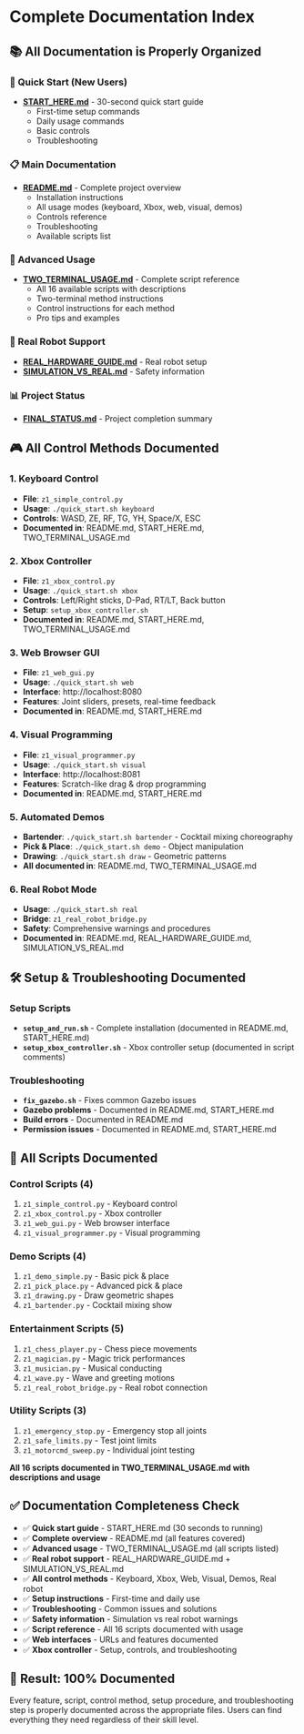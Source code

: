 # Complete Documentation Index

## 📚 **All Documentation is Properly Organized**

### **🚀 Quick Start (New Users)**
- **[START_HERE.md](START_HERE.md)** - 30-second quick start guide
  - First-time setup commands
  - Daily usage commands
  - Basic controls
  - Troubleshooting

### **📋 Main Documentation**
- **[README.md](README.md)** - Complete project overview
  - Installation instructions
  - All usage modes (keyboard, Xbox, web, visual, demos)
  - Controls reference
  - Troubleshooting
  - Available scripts list

### **🎯 Advanced Usage**
- **[TWO_TERMINAL_USAGE.md](TWO_TERMINAL_USAGE.md)** - Complete script reference
  - All 16 available scripts with descriptions
  - Two-terminal method instructions
  - Control instructions for each method
  - Pro tips and examples

### **🤖 Real Robot Support**
- **[REAL_HARDWARE_GUIDE.md](REAL_HARDWARE_GUIDE.md)** - Real robot setup
- **[SIMULATION_VS_REAL.md](SIMULATION_VS_REAL.md)** - Safety information

### **📊 Project Status**
- **[FINAL_STATUS.md](FINAL_STATUS.md)** - Project completion summary

## 🎮 **All Control Methods Documented**

### **1. Keyboard Control**
- **File**: `z1_simple_control.py`
- **Usage**: `./quick_start.sh keyboard`
- **Controls**: WASD, ZE, RF, TG, YH, Space/X, ESC
- **Documented in**: README.md, START_HERE.md, TWO_TERMINAL_USAGE.md

### **2. Xbox Controller**
- **File**: `z1_xbox_control.py`
- **Usage**: `./quick_start.sh xbox`
- **Controls**: Left/Right sticks, D-Pad, RT/LT, Back button
- **Setup**: `setup_xbox_controller.sh`
- **Documented in**: README.md, START_HERE.md, TWO_TERMINAL_USAGE.md

### **3. Web Browser GUI**
- **File**: `z1_web_gui.py`
- **Usage**: `./quick_start.sh web`
- **Interface**: http://localhost:8080
- **Features**: Joint sliders, presets, real-time feedback
- **Documented in**: README.md, START_HERE.md

### **4. Visual Programming**
- **File**: `z1_visual_programmer.py`
- **Usage**: `./quick_start.sh visual`
- **Interface**: http://localhost:8081
- **Features**: Scratch-like drag & drop programming
- **Documented in**: README.md, START_HERE.md

### **5. Automated Demos**
- **Bartender**: `./quick_start.sh bartender` - Cocktail mixing choreography
- **Pick & Place**: `./quick_start.sh demo` - Object manipulation
- **Drawing**: `./quick_start.sh draw` - Geometric patterns
- **All documented in**: README.md, TWO_TERMINAL_USAGE.md

### **6. Real Robot Mode**
- **Usage**: `./quick_start.sh real`
- **Bridge**: `z1_real_robot_bridge.py`
- **Safety**: Comprehensive warnings and procedures
- **Documented in**: README.md, REAL_HARDWARE_GUIDE.md, SIMULATION_VS_REAL.md

## 🛠️ **Setup & Troubleshooting Documented**

### **Setup Scripts**
- **`setup_and_run.sh`** - Complete installation (documented in README.md, START_HERE.md)
- **`setup_xbox_controller.sh`** - Xbox controller setup (documented in script comments)

### **Troubleshooting**
- **`fix_gazebo.sh`** - Fixes common Gazebo issues
- **Gazebo problems** - Documented in README.md, START_HERE.md
- **Build errors** - Documented in README.md
- **Permission issues** - Documented in README.md, START_HERE.md

## 📁 **All Scripts Documented**

### **Control Scripts (4)**
1. `z1_simple_control.py` - Keyboard control
2. `z1_xbox_control.py` - Xbox controller
3. `z1_web_gui.py` - Web browser interface
4. `z1_visual_programmer.py` - Visual programming

### **Demo Scripts (4)**
1. `z1_demo_simple.py` - Basic pick & place
2. `z1_pick_place.py` - Advanced pick & place
3. `z1_drawing.py` - Draw geometric shapes
4. `z1_bartender.py` - Cocktail mixing show

### **Entertainment Scripts (5)**
1. `z1_chess_player.py` - Chess piece movements
2. `z1_magician.py` - Magic trick performances
3. `z1_musician.py` - Musical conducting
4. `z1_wave.py` - Wave and greeting motions
5. `z1_real_robot_bridge.py` - Real robot connection

### **Utility Scripts (3)**
1. `z1_emergency_stop.py` - Emergency stop all joints
2. `z1_safe_limits.py` - Test joint limits
3. `z1_motorcmd_sweep.py` - Individual joint testing

**All 16 scripts documented in TWO_TERMINAL_USAGE.md with descriptions and usage**

## ✅ **Documentation Completeness Check**

- ✅ **Quick start guide** - START_HERE.md (30 seconds to running)
- ✅ **Complete overview** - README.md (all features covered)
- ✅ **Advanced usage** - TWO_TERMINAL_USAGE.md (all scripts listed)
- ✅ **Real robot support** - REAL_HARDWARE_GUIDE.md + SIMULATION_VS_REAL.md
- ✅ **All control methods** - Keyboard, Xbox, Web, Visual, Demos, Real robot
- ✅ **Setup instructions** - First-time and daily use
- ✅ **Troubleshooting** - Common issues and solutions
- ✅ **Safety information** - Simulation vs real robot warnings
- ✅ **Script reference** - All 16 scripts documented with usage
- ✅ **Web interfaces** - URLs and features documented
- ✅ **Xbox controller** - Setup, controls, and troubleshooting

## 🎯 **Result: 100% Documented**

Every feature, script, control method, setup procedure, and troubleshooting step is properly documented across the appropriate files. Users can find everything they need regardless of their skill level.
